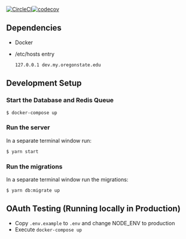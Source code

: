[![CircleCI](https://circleci.com/gh/osu-wams/dx-server/tree/master.svg?style=svg)](https://circleci.com/gh/osu-wams/dx-server/tree/master)[![codecov](https://codecov.io/gh/osu-wams/dx-server/branch/master/graph/badge.svg)](https://codecov.io/gh/osu-wams/dx-server)

## Dependencies

- Docker
- /etc/hosts entry

      127.0.0.1 dev.my.oregonstate.edu

## Development Setup

### Start the Database and Redis Queue

    $ docker-compose up

### Run the server

In a separate terminal window run:

    $ yarn start

### Run the migrations

In a separate terminal window run the migrations:

    $ yarn db:migrate up

## OAuth Testing (Running locally in Production)

- Copy `.env.example` to `.env` and change NODE_ENV to production
- Execute `docker-compose up`

